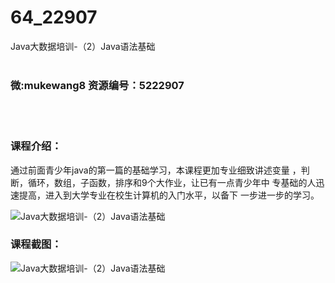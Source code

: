 # 64_22907
Java大数据培训-（2）Java语法基础
<br/></br>
<h3>微:mukewang8 资源编号：5222907</h3>
<br/></br>
<h3>课程介绍：</h3>
<p>通过前面青少年java的第一篇的基础学习，本课程更加专业细致讲述变量 ，判断，循环，数组，子函数，排序和9个大作业，让已有一点青少年中 专基础的人迅速提高，进入到大学专业在校生计算机的入门水平，以备下 一步进一步的学习。</p>
<p><img src="https://www.ko996.com/wp-content/uploads/img/2022/02/1-28.png" alt="Java大数据培训-（2）Java语法基础"></p>
<div class="info-desc">
<h3>课程截图：</h3>
<p><img src="https://www.ko996.com/wp-content/uploads/img/2022/02/2-63.png" alt="Java大数据培训-（2）Java语法基础"></p>


			
</div>
